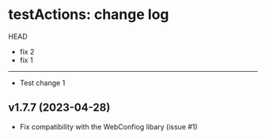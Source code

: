 testActions: change log
=======================

HEAD
* fix 2
* fix 1
----

* Test change 1

v1.7.7 (2023-04-28)
------

* Fix compatibility with the WebConfiog libary (issue #1)
